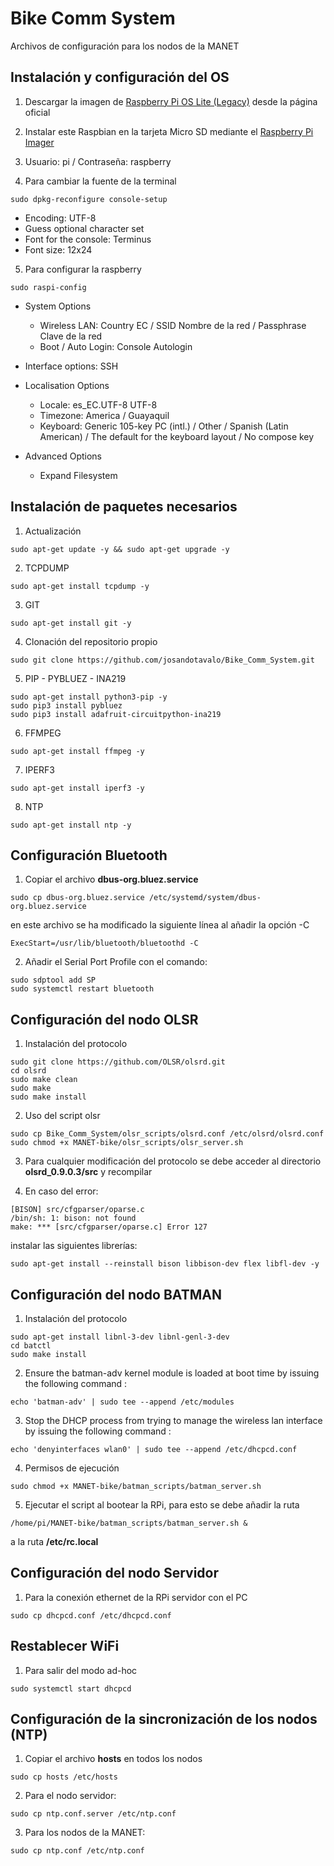# Bike Comm System
Archivos de configuración para los nodos de la MANET

## Instalación y configuración del OS
1. Descargar la imagen de [Raspberry Pi OS Lite (Legacy)](https://www.raspberrypi.com/software/operating-systems/) desde la página oficial

2. Instalar este Raspbian en la tarjeta Micro SD mediante el [Raspberry Pi Imager](https://www.raspberrypi.com/software/)

3. Usuario: pi / Contraseña: raspberry

4. Para cambiar la fuente de la terminal
```
sudo dpkg-reconfigure console-setup
```
- Encoding: UTF-8
- Guess optional character set
- Font for the console: Terminus
- Font size: 12x24

5. Para configurar la raspberry
```
sudo raspi-config
```

- System Options
  - Wireless LAN: Country EC / SSID Nombre de la red / Passphrase Clave de la red
  - Boot / Auto Login: Console Autologin
  
- Interface options: SSH

- Localisation Options
  - Locale: es_EC.UTF-8 UTF-8
  - Timezone: America / Guayaquil
  - Keyboard: Generic 105-key PC (intl.) / Other / Spanish (Latin American) / The default for the keyboard layout / No compose key

- Advanced Options
  - Expand Filesystem

## Instalación de paquetes necesarios
1. Actualización
```
sudo apt-get update -y && sudo apt-get upgrade -y
```

2. TCPDUMP
```
sudo apt-get install tcpdump -y
```

3. GIT
```
sudo apt-get install git -y
```

4. Clonación del repositorio propio
```
sudo git clone https://github.com/josandotavalo/Bike_Comm_System.git
```

5. PIP - PYBLUEZ - INA219
```
sudo apt-get install python3-pip -y
sudo pip3 install pybluez
sudo pip3 install adafruit-circuitpython-ina219
```

6. FFMPEG
```
sudo apt-get install ffmpeg -y
```

7. IPERF3
```
sudo apt-get install iperf3 -y
```

8. NTP
```
sudo apt-get install ntp -y
```

## Configuración Bluetooth
1. Copiar el archivo **dbus-org.bluez.service** 
```
sudo cp dbus-org.bluez.service /etc/systemd/system/dbus-org.bluez.service
```
en este archivo se ha modificado la siguiente línea al añadir la opción -C
```
ExecStart=/usr/lib/bluetooth/bluetoothd -C
```

2. Añadir el Serial Port Profile con el comando:
```
sudo sdptool add SP
sudo systemctl restart bluetooth
```

## Configuración del nodo OLSR
1. Instalación del protocolo
```
sudo git clone https://github.com/OLSR/olsrd.git
cd olsrd
sudo make clean
sudo make
sudo make install
```

2. Uso del script olsr
```
sudo cp Bike_Comm_System/olsr_scripts/olsrd.conf /etc/olsrd/olsrd.conf
sudo chmod +x MANET-bike/olsr_scripts/olsr_server.sh 
```

3. Para cualquier modificación del protocolo se debe acceder al directorio **olsrd_0.9.0.3/src** y recompilar

4. En caso del error:
```
[BISON] src/cfgparser/oparse.c
/bin/sh: 1: bison: not found
make: *** [src/cfgparser/oparse.c] Error 127
```
instalar las siguientes librerías:
```
sudo apt-get install --reinstall bison libbison-dev flex libfl-dev -y
```

## Configuración del nodo BATMAN
1. Instalación del protocolo
```
sudo apt-get install libnl-3-dev libnl-genl-3-dev
cd batctl
sudo make install
```

2. Ensure the batman-adv kernel module is loaded at boot time by issuing the following command :
```
echo 'batman-adv' | sudo tee --append /etc/modules
```

3. Stop the DHCP process from trying to manage the wireless lan interface by issuing the following command :
```
echo 'denyinterfaces wlan0' | sudo tee --append /etc/dhcpcd.conf
```

4. Permisos de ejecución
```
sudo chmod +x MANET-bike/batman_scripts/batman_server.sh 
```

5. Ejecutar el script al bootear la RPi, para esto se debe añadir la ruta 
```
/home/pi/MANET-bike/batman_scripts/batman_server.sh & 
```

a la ruta **/etc/rc.local**

## Configuración del nodo Servidor
1. Para la conexión ethernet de la RPi servidor con el PC
```
sudo cp dhcpcd.conf /etc/dhcpcd.conf 
```
## Restablecer WiFi
1. Para salir del modo ad-hoc
```
sudo systemctl start dhcpcd 
```
## Configuración de la sincronización de los nodos (NTP)
1. Copiar el archivo **hosts** en todos los nodos
```
sudo cp hosts /etc/hosts
```

2. Para el nodo servidor:
```
sudo cp ntp.conf.server /etc/ntp.conf
```

3. Para los nodos de la MANET:
```
sudo cp ntp.conf /etc/ntp.conf
```
